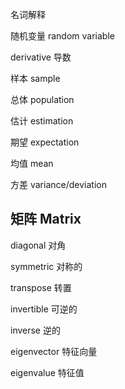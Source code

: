 名词解释



随机变量 random variable

derivative 导数



样本 sample

总体 population

估计 estimation

期望 expectation

均值 mean

方差 variance/deviation

## 矩阵 Matrix

diagonal 对角

symmetric 对称的

transpose 转置

invertible 可逆的

inverse 逆的

eigenvector 特征向量

eigenvalue 特征值

